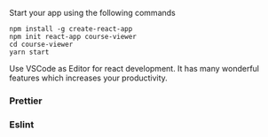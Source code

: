 Start your app using the following commands

```
npm install -g create-react-app
npm init react-app course-viewer
cd course-viewer
yarn start
```

Use VSCode as Editor for react development. It has many wonderful features which increases your productivity.

### Prettier
### Eslint